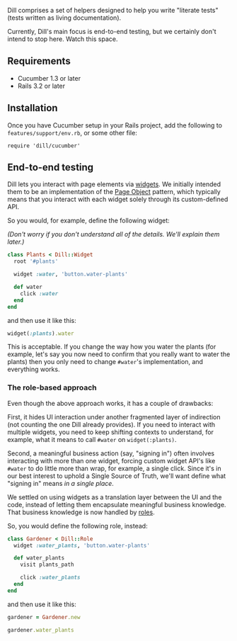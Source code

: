 Dill comprises a set of helpers designed to help you write "literate tests" (tests written as living documentation).

Currently, Dill's main focus is end-to-end testing, but we certainly don't intend to stop here. Watch this space.

## Requirements

* Cucumber 1.3 or later
* Rails 3.2 or later

## Installation

Once you have Cucumber setup in your Rails project, add the following to `features/support/env.rb`, or some other file:

```
require 'dill/cucumber'
```

## End-to-end testing

Dill lets you interact with page elements via [widgets](widgets). We initially intended them to be an implementation of the [Page Object](http://martinfowler.com/bliki/PageObject.html) pattern, which typically means that you interact with each widget solely through its custom-defined API.

So you would, for example, define the following widget:

*(Don't worry if you don't understand all of the details. We'll explain them later.)*

```ruby
class Plants < Dill::Widget
  root '#plants'

  widget :water, 'button.water-plants'

  def water
    click :water
  end
end
```

and then use it like this:

```ruby
widget(:plants).water
```

This is acceptable. If you change the way how you water the plants (for example, let's say you now need to confirm that you really want to water the plants) then you only need to change `#water`'s implementation, and everything works.

### The role-based approach

Even though the above approach works, it has a couple of drawbacks:

First, it hides UI interaction under another fragmented layer of indirection (not counting the one Dill already provides). If you need to interact with multiple widgets, you need to keep shifting contexts to understand, for example, what it means to call `#water` on `widget(:plants)`.

Second, a meaningful business action (say, "signing in") often involves interacting with more than one widget, forcing custom widget API's like `#water` to do little more than wrap, for example, a single click. Since it's in our best interest to uphold a Single Source of Truth, we'll want define what "signing in" means *in a single place*.

We settled on using widgets as a translation layer between the UI and the code, instead of letting them encapsulate meaningful business knowledge. That business knowledge is now handled by [roles](roles.feature).

So, you would define the following role, instead:

```ruby
class Gardener < Dill::Role
  widget :water_plants, 'button.water-plants'

  def water_plants
    visit plants_path

    click :water_plants
  end
end
```

and then use it like this:

```ruby
gardener = Gardener.new

gardener.water_plants
```
